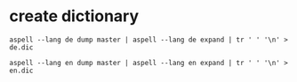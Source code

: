 # create dictionary

```
aspell --lang de dump master | aspell --lang de expand | tr ' ' '\n' > de.dic
```

```
aspell --lang en dump master | aspell --lang en expand | tr ' ' '\n' > en.dic
```

